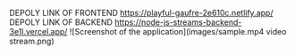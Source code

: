 DEPOLY LINK OF FRONTEND https://playful-gaufre-2e610c.netlify.app/
DEPOLY LINK OF BACKEND https://node-js-streams-backend-3e1l.vercel.app/
![Screenshot of the application](images/sample.mp4 video stream.png)

